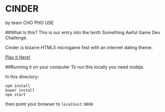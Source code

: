 CINDER
======

by team
CHO
PHO
USE


##What Is this?
This is our entry into the tenth Something Awful Game Dev Challenge.

Cinder is bizarre HTML5 microgame fest with an internet dating theme.


[Play it Here!](http://bordenjardine.github.io/sagdx/)


##Running it on your computer
To run this locally you need nodejs.

In this directory:
```
npm install
bower install
npm start
```

then point your browser to `localhost:9000`
